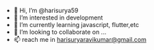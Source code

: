 - 👋 Hi, I’m @harisurya59
- 👀 I’m interested in development
- 🌱 I’m currently learning javascript, flutter,etc
- 💞️ I’m looking to collaborate on ...
- 📫 reach me in harisuryaravikumar@gmail.com
<!---
harisurya59/harisurya59 is a ✨ special ✨ repository because its `README.md` (this file) appears on your GitHub profile.
You can click the Preview link to take a look at your changes.
--->
